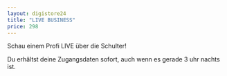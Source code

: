 ```yaml
---
layout: digistore24
title: "LIVE BUSINESS"
price: 298
---
```

<p>Schau einem Profi LIVE &#xFC;ber die Schulter!</p>
<p>Du erh&#xE4;ltst deine Zugangsdaten sofort, auch wenn es gerade 3 uhr nachts ist.</p>